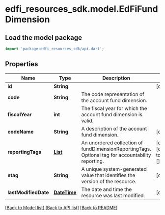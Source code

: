 # edfi_resources_sdk.model.EdFiFundDimension

## Load the model package
```dart
import 'package:edfi_resources_sdk/api.dart';
```

## Properties
Name | Type | Description | Notes
------------ | ------------- | ------------- | -------------
**id** | **String** |  | [optional] 
**code** | **String** | The code representation of the account fund dimension. | 
**fiscalYear** | **int** | The fiscal year for which the account fund dimension is valid. | 
**codeName** | **String** | A description of the account fund dimension. | [optional] 
**reportingTags** | [**List<EdFiFundDimensionReportingTag>**](EdFiFundDimensionReportingTag.md) | An unordered collection of fundDimensionReportingTags. Optional tag for accountability reporting. | [optional] [default to const []]
**etag** | **String** | A unique system-generated value that identifies the version of the resource. | [optional] 
**lastModifiedDate** | [**DateTime**](DateTime.md) | The date and time the resource was last modified. | [optional] 

[[Back to Model list]](../README.md#documentation-for-models) [[Back to API list]](../README.md#documentation-for-api-endpoints) [[Back to README]](../README.md)


